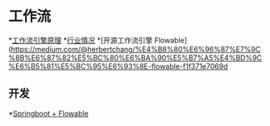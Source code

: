# 工作流
*[工作流引擎原理](https://juejin.cn/post/6844904167463485453)
*[行业情况](https://www.cnblogs.com/garfieldcgf/p/13469519.html)
*[开源工作流引擎 Flowable](https://medium.com/@herbertchang/%E4%B8%80%E6%96%87%E7%9C%8B%E6%87%82%E5%BC%80%E6%BA%90%E5%B7%A5%E4%BD%9C%E6%B5%81%E5%BC%95%E6%93%8E-flowable-f1f371e7069d

## 开发
*[Springboot + Flowable](https://www.cnblogs.com/chengxy-nds/p/13576330.html)
